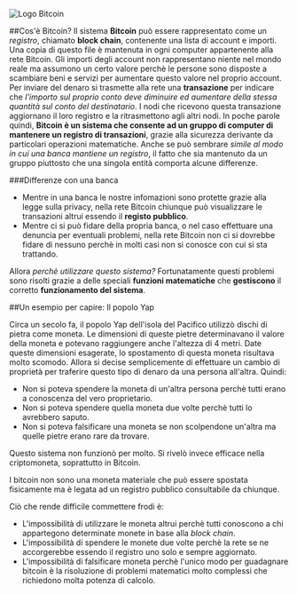 ![Logo Bitcoin](http://www.canbike.org/public/images/030114/Bitcoin_Logo_Horizontal_Dark-4800px.png)

##Cos'è Bitcoin?
Il sistema __Bitcoin__ può essere rappresentato come un _registro_, chiamato __block chain__, contenente una lista di account e importi. Una copia di questo file è mantenuta in ogni computer appartenente alla rete Bitcoin.
Gli importi degli account non rappresentano niente nel mondo reale ma assumono un certo valore perchè le persone sono disposte a scambiare beni e servizi per aumentare questo valore nel proprio account.
Per inviare del denaro si trasmette alla rete una __transazione__ per indicare che _l'importo sul proprio conto deve diminuire ed aumentare della stessa quantità sul conto del destinatario_. I nodi che ricevono questa transazione aggiornano il loro registro e la ritrasmettono agli altri nodi.
In poche parole quindi, __Bitcoin è un sistema che consente ad un gruppo di computer di mantenere un registro di transazioni__, grazie alla sicurezza derivante da particolari operazioni matematiche.
Anche se può sembrare _simile al modo in cui una banca mantiene un registro_, il fatto che sia mantenuto da un gruppo piuttosto che una singola entità comporta alcune differenze.

###Differenze con una banca
- Mentre in una banca le nostre infomazioni sono protette grazie alla legge sulla privacy, nella rete Bitcoin chiunque può visualizzare le transazioni altrui essendo il __registo pubblico__.
- Mentre ci si può fidare della propria banca, o nel caso effettuare una denuncia per eventuali problemi, nella rete Bitcoin non ci si dovrebbe fidare di nessuno perchè in molti casi non si conosce con cui si sta trattando.

Allora _perchè utilizzare questo sistema?_
Fortunatamente questi problemi sono risolti grazie a delle speciali __funzioni matematiche__ che __gestiscono__ il corretto __funzionamento del sistema__.



##Un esempio per capire: Il popolo Yap

Circa un secolo fa, il popolo Yap dell'isola del Pacifico utilizzò dischi di pietra come moneta. Le dimensioni di queste pietre determinavano il valore della moneta e potevano raggiungere anche l'altezza di 4 metri.
Date queste dimensioni esagerate, lo spostamento di questa moneta risultava molto scomodo. Allora si decise semplicemente di effettuare un cambio di proprietà per traferire questo tipo di denaro da una persona all'altra.
Quindi:
- Non si poteva spendere la moneta di un'altra persona perchè tutti erano a conoscenza del vero proprietario.
- Non si poteva spendere quella moneta due volte perchè tutti lo avrebbero saputo.
- Non si poteva falsificare una moneta se non scolpendone un'altra ma quelle pietre erano rare da trovare.

Questo sistema non funzionò per molto. Si rivelò invece efficace nella criptomoneta, soprattutto in Bitcoin.

I bitcoin non sono una moneta materiale che può essere spostata fisicamente ma è legata ad un registro pubblico consultabile da chiunque.

Ciò che rende difficile commettere frodi è:
- L'impossibilità di utilizzare le moneta altrui perchè tutti conoscono a chi appartegono determinate monete in base alla _block chain_.
- L'impossibilità di spendere le monete due volte perchè la rete se ne accorgerebbe essendo il registro uno solo e sempre aggiornato.
- L'impossibilità di falsificare moneta perchè l'unico modo per guadagnare bitcoin è la risoluzione di problemi matematici molto complessi che richiedono molta potenza di calcolo.






